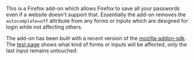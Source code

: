 This is a Firefox add-on which allows Firefox to save all your passwords even if a website doesn't support that.  Essentially the add-on removes the `autocomplete=off` attribute from any forms or inputs which are designed for login while not affecting others.   

The add-on has been built with a recent version of the [mozilla-addon-sdk](https://github.com/mozilla/addon-sdk/).  The [test page](tests/static/test-page.html) shows what kind of forms or inputs will be affected, only the last input remains untouched.

